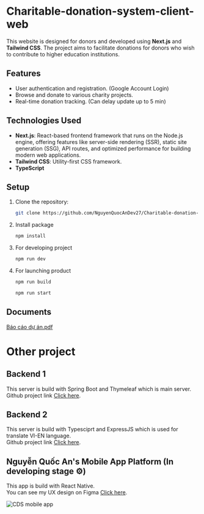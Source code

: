 # Charitable-donation-system-client-web
This website is designed for donors and developed using **Next.js** and **Tailwind CSS**. The project aims to facilitate donations for donors who wish to contribute to higher education institutions.

## Features
- User authentication and registration. (Google Account Login)
- Browse and donate to various charity projects.
- Real-time donation tracking. (Can delay update up to 5 min)

## Technologies Used
- **Next.js**: React-based frontend framework that runs on the Node.js engine, offering features like server-side rendering (SSR), static site generation (SSG), API routes, and optimized performance for building modern web applications.
- **Tailwind CSS**: Utility-first CSS framework.
- **TypeScript**

## Setup
1. Clone the repository:
   ```bash
   git clone https://github.com/NguyenQuocAnDev27/Charitable-donation-system-client-web.git
   ```
2. Install package
   ```bash
   npm install
   ```
3. For developing project
   ```bash
   npm run dev
   ```
4. For launching product
   ```bash
   npm run build
   ```
   ```bash
   npm run start
   ```

## Documents
[Báo cáo dự án.pdf](https://github.com/user-attachments/files/18208829/Bao.cao.d.an.pdf)

# Other project
## Backend 1
This server is build with Spring Boot and Thymeleaf which is main server.<br />
Github project link [Click here](https://github.com/NguyenQuocAnDev27/Charitable-donation-system-APIs).

## Backend 2
This server is build with Typesciprt and ExpressJS which is used for translate VI-EN language.<br />
Github project link [Click here](https://github.com/NguyenQuocAnDev27/translate-server).

## Nguyễn Quốc An's Mobile App Platform (In developing stage ⚙️)
This app is build with React Native.<br />
You can see my UX design on Figma [Click here](https://www.figma.com/design/de0oO1ulDj3JuYjAQqU7xL/CDS-mobile-app?node-id=0-1&t=sU0HzlIGzsIjMetp-1).

![CDS mobile app](https://github.com/user-attachments/assets/e6778ee5-3061-430b-975a-470a0f01e19a)

